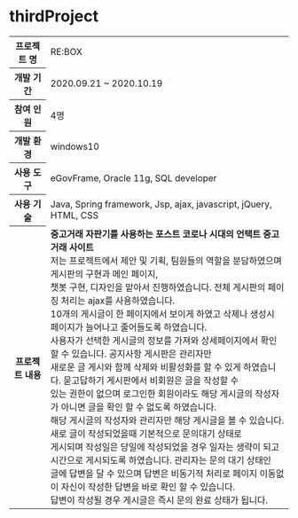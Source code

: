 # thirdProject
<table>
  <tr>
    <th>프로젝트 명</th>
    <td>RE:BOX</td>
  </tr>
  <tr>
    <th>개발 기간</th>
    <td>2020.09.21 ~ 2020.10.19</td>
  </tr>  
  <tr>
    <th>참여 인원</th>
    <td>4명</td>
  </tr> 
  <tr>
    <th>개발 환경</th>
    <td>windows10</td>
  </tr>  
  <tr>
    <th>사용 도구</th>
    <td>eGovFrame, Oracle 11g, SQL developer</td>
  </tr> 
  <tr>
    <th>사용 기술</th>
    <td>Java, Spring framework, Jsp, ajax, javascript, jQuery, HTML, CSS</td>
  </tr> 
  <tr>
    <th>프로젝트 내용</th>
    <td>
      <b>중고거래 자판기를 사용하는 포스트 코로나 시대의 언택트 중고거래 사이트</b><br>
      저는 프로젝트에서 제안 및 기획, 팀원들의 역할을 분담하였으며 게시판의 구현과 메인 페이지,<br>
      챗봇 구현, 디자인을 맡아서 진행하였습니다. 전체 게시판의 페이징 처리는 ajax를 사용하였습니다. <br>
      10개의 게시글이 한 페이지에서 보이게 하였고  삭제나 생성시 페이지가 늘어나고 줄어들도록 하였습니다. <br>
      사용자가 선택한 게시글의 정보를 가져와 상세페이지에서 확인 할 수 있습니다. 공지사항 게시판은 관리자만 <br>
      새로운 글 게시와 함께 삭제와 비활성화를 할 수 있게 하였습니다. 묻고답하기 게시판에서 비회원은 글을 작성할 수 <br>
      있는 권한이 없으며 로그인한 회원이라도 해당 게시글의 작성자가 아니면 글을 확인 할 수 없도록 하였습니다. <br>
      해당 게시글의 작성자와 관리자만 해당 게시글을 볼 수 있습니다. 새로 글이 작성되었을때 기본적으로 문의대기 상태로 <br>
      게시되며 작성일은 당일에 작성되었을 경우 일자는 생략이 되고 시간으로 게시되도록 하였습니다. 관리자는 문의 대기 상태인 <br>
      글에 답변을 달 수 있으며 답변은 비동기적 처리로 페이지 이동없이 자신이 작성한 답변을 바로 확인 할 수 있습니다. <br>
      답변이 작성될 경우 게시글은 즉시 문의 완료 상태가 됩니다. 
    </td>
  </tr> 
</table>

